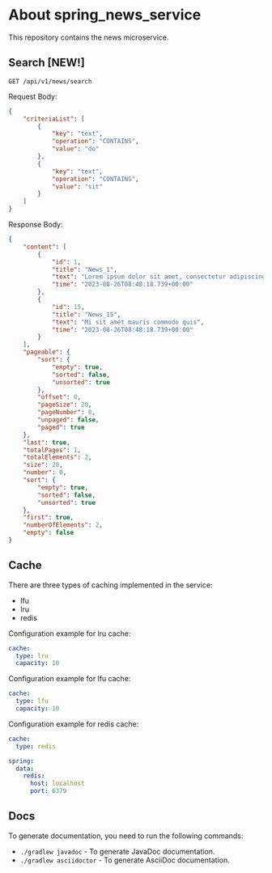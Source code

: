 ﻿# About spring_news_service
This repository contains the news microservice.

## Search [NEW!]
`GET /api/v1/news/search`

Request Body:
```json
{
    "criteriaList": [
        {
            "key": "text",
            "operation": "CONTAINS",
            "value": "do"
        },
        {
            "key": "text",
            "operation": "CONTAINS",
            "value": "sit"
        }
    ]
}
```

Response Body:
```json
{
    "content": [
        {
            "id": 1,
            "title": "News_1",
            "text": "Lorem ipsum dolor sit amet, consectetur adipiscing elit, sed do eiusmod tempor incididunt ut labore et dolore magna aliqua",
            "time": "2023-08-26T08:48:18.739+00:00"
        },
        {
            "id": 15,
            "title": "News_15",
            "text": "Mi sit amet mauris commodo quis",
            "time": "2023-08-26T08:48:18.739+00:00"
        }
    ],
    "pageable": {
        "sort": {
            "empty": true,
            "sorted": false,
            "unsorted": true
        },
        "offset": 0,
        "pageSize": 20,
        "pageNumber": 0,
        "unpaged": false,
        "paged": true
    },
    "last": true,
    "totalPages": 1,
    "totalElements": 2,
    "size": 20,
    "number": 0,
    "sort": {
        "empty": true,
        "sorted": false,
        "unsorted": true
    },
    "first": true,
    "numberOfElements": 2,
    "empty": false
}
```

## Cache
There are three types of caching implemented in the service:
- lfu
- lru
- redis

Configuration example for lru cache:
```yaml
cache:
  type: lru
  capacity: 10
```

Configuration example for lfu cache:
```yaml
cache:
  type: lfu
  capacity: 10
```

Configuration example for redis cache:
```yaml
cache:
  type: redis

spring:
  data:
    redis:
      host: localhost
      port: 6379
```

## Docs
To generate documentation, you need to run the following commands:
- `./gradlew javadoc` - To generate JavaDoc documentation.
- `./gradlew asciidoctor` - To generate AsciiDoc documentation.
